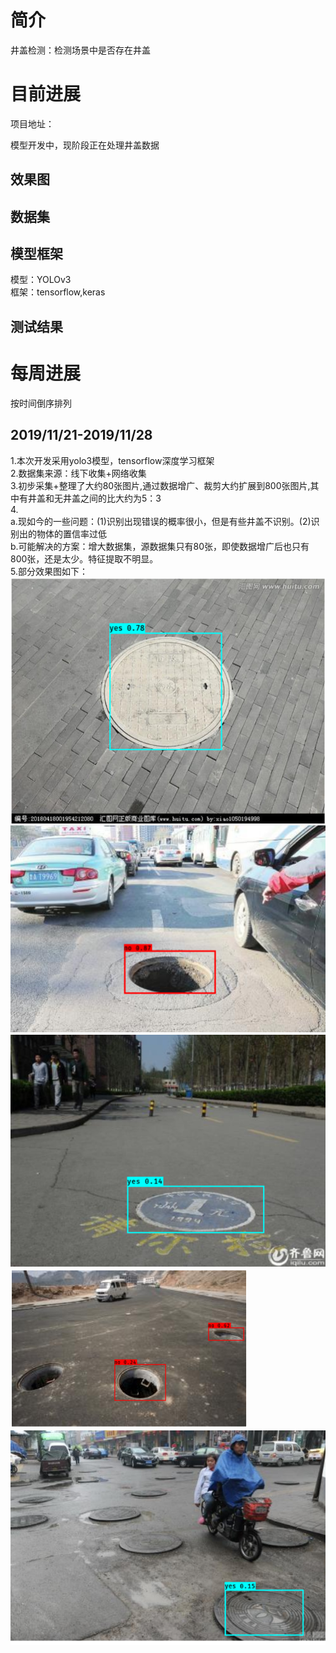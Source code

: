 

# 简介

井盖检测：检测场景中是否存在井盖

# 目前进展

项目地址：

模型开发中，现阶段正在处理井盖数据

## 效果图

## 数据集



## 模型框架

模型：YOLOv3   
框架：tensorflow,keras

## 测试结果



# 每周进展

按时间倒序排列

## 2019/11/21-2019/11/28

1.本次开发采用yolo3模型，tensorflow深度学习框架   
2.数据集来源：线下收集+网络收集   
3.初步采集+整理了大约80张图片,通过数据增广、裁剪大约扩展到800张图片,其中有井盖和无井盖之间的比大约为5：3   
4.   
 a.现如今的一些问题：(1)识别出现错误的概率很小，但是有些井盖不识别。(2)识别出的物体的置信率过低         
 b.可能解决的方案：增大数据集，源数据集只有80张，即使数据增广后也只有800张，还是太少。特征提取不明显。        
5.部分效果图如下：   
![井盖图片1](https://github.com/guomxin/city-video-analysis/blob/master/R%26D/images/jinggai1.png)
![井盖图片2](https://github.com/guomxin/city-video-analysis/blob/master/R%26D/images/jinggai2.png)
![井盖图片3](https://github.com/guomxin/city-video-analysis/blob/master/R%26D/images/jinggai3.png)
![井盖图片4](https://github.com/guomxin/city-video-analysis/blob/master/R%26D/images/jinggai4.png)
![井盖图片5](https://github.com/guomxin/city-video-analysis/blob/master/R%26D/images/jinggai5.png)
